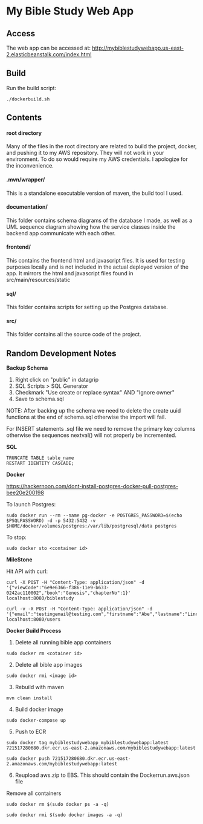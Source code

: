 # My Bible Study Web App

## Access

The web app can be accessed at: http://mybiblestudywebapp.us-east-2.elasticbeanstalk.com/index.html

## Build

Run the build script:

```
./dockerbuild.sh
```

## Contents

#### root directory
Many of the files in the root directory are related to build the project, docker, and pushing it to
my AWS repository. They will not work in your environment. To do so would require my AWS
credentials. I apologize for the inconvenience.

#### .mvn/wrapper/
This is a standalone executable version of maven, the build tool I used.

#### documentation/
This folder contains schema diagrams of the database I made, as well as a UML sequence
diagram showing how the service classes inside the backend app communicate with each other.

#### frontend/
This contains the frontend html and javascript files. It is used for testing purposes locally and is
not included in the actual deployed version of the app. It mirrors the html and javascript files
found in src/main/resources/static

#### sql/
This folder contains scripts for setting up the Postgres database.

#### src/
This folder contains all the source code of the project.

## Random Development Notes

__Backup Schema__

1. Right click on "public" in datagrip
2. SQL Scripts > SQL Generator
3. Checkmark "Use create or replace syntax" AND "Ignore owner"
4. Save to schema.sql

NOTE: After backing up the schema we need to delete the create uuid
functions at the end of schema.sql otherwise the import will fail.

For INSERT statements .sql file we need to remove the primary key columns
otherwise the sequences nextval() will not properly be incremented.

__SQL__

```
TRUNCATE TABLE table_name 
RESTART IDENTITY CASCADE;
```



__Docker__

https://hackernoon.com/dont-install-postgres-docker-pull-postgres-bee20e200198

To launch Postgres:

```
sudo docker run --rm --name pg-docker -e POSTGRES_PASSWORD=$(echo $PSQLPASSWORD) -d -p 5432:5432 -v $HOME/docker/volumes/postgres:/var/lib/postgresql/data postgres
```

To stop:

```
sudo docker sto <container id>
```

__MileStone__

Hit API with curl:

```
curl -X POST -H "Content-Type: application/json" -d '{"viewCode":"6e9e6366-f386-11e9-b633-0242ac110002","book":"Genesis","chapterNo":1}' localhost:8080/biblestudy
```

```
curl -v -X POST -H "Content-Type: application/json" -d '{"email":"testingemail@testing.com","firstname":"Abe","lastname":"Lincoln","password","testingpassword"}' localhost:8080/users
```

__Docker Build Process__

1. Delete all running bible app containers

```
sudo docker rm <cotainer id>
```

2. Delete all bible app images

```
sudo docker rmi <image id>
```

3. Rebuild with maven

```
mvn clean install
```

4. Build docker image

```
sudo docker-compose up
```

5. Push to ECR

```
sudo docker tag mybiblestudywebapp_mybiblestudywebapp:latest 721517280680.dkr.ecr.us-east-2.amazonaws.com/mybiblestudywebapp:latest

sudo docker push 721517280680.dkr.ecr.us-east-2.amazonaws.com/mybiblestudywebapp:latest
```

6. Reupload aws.zip to EBS. This should contain the Dockerrun.aws.json file

Remove all containers

```
sudo docker rm $(sudo docker ps -a -q)

sudo docker rmi $(sudo docker images -a -q)
```